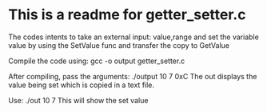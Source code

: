 # This is a readme for getter_setter.c

The codes intents to take an external input: value,range and set the  variable value by using the SetValue func and transfer the copy to GetValue

Compile the code using: gcc -o output getter_setter.c

After compiling, pass the arguments: ./output 10 7 0xC
The out displays the value being set which is copied in a text file.

Use: ./out 10 7 
This will show the set value
